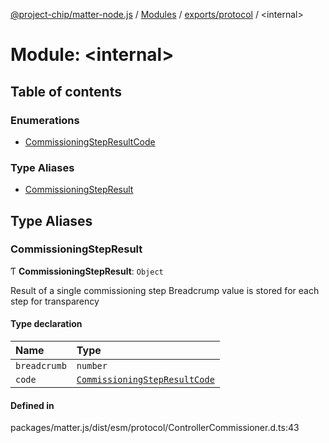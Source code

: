 [@project-chip/matter-node.js](../README.md) / [Modules](../modules.md) / [exports/protocol](exports_protocol.md) / \<internal\>

# Module: \<internal\>

## Table of contents

### Enumerations

- [CommissioningStepResultCode](../enums/exports_protocol._internal_.CommissioningStepResultCode.md)

### Type Aliases

- [CommissioningStepResult](exports_protocol._internal_.md#commissioningstepresult)

## Type Aliases

### CommissioningStepResult

Ƭ **CommissioningStepResult**: `Object`

Result of a single commissioning step
Breadcrump value is stored for each step for transparency

#### Type declaration

| Name | Type |
| :------ | :------ |
| `breadcrumb` | `number` |
| `code` | [`CommissioningStepResultCode`](../enums/exports_protocol._internal_.CommissioningStepResultCode.md) |

#### Defined in

packages/matter.js/dist/esm/protocol/ControllerCommissioner.d.ts:43
